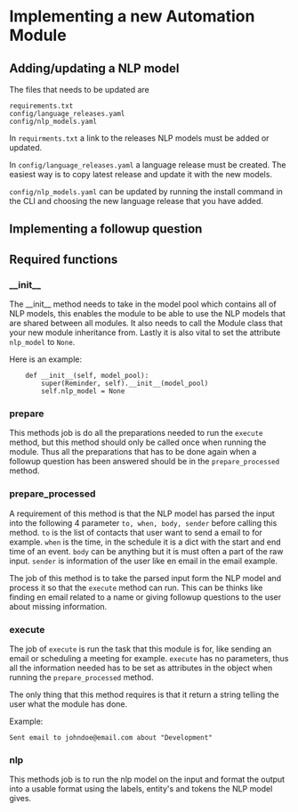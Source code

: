 # Implementing a new Automation Module

## Adding/updating a NLP model

The files that needs to be updated are 

```
requirements.txt
config/language_releases.yaml
config/nlp_models.yaml
```

In `requirments.txt` a link to the releases NLP models must be added or updated.

In `config/language_releases.yaml` a language release must be created. The easiest way is to copy latest release and update it with the new models.

`config/nlp_models.yaml` can be updated by running the install command in the CLI and choosing the new language release that you have added.

## Implementing a followup question

## Required functions

### \_\_init\_\_

The \_\_init\_\_ method needs to take in the model pool which contains all of NLP models, this enables the module to be able to use the NLP models that are shared between all modules. It also needs to call the Module class that your new module inheritance from. Lastly it is also vital to set the attribute `nlp_model` to `None`.

Here is an example:

```
    def __init__(self, model_pool):
        super(Reminder, self).__init__(model_pool)
        self.nlp_model = None
```

### prepare

This methods job is do all the preparations needed to run the `execute` method, but this method should only be called once when running the module. Thus all the preparations that has to be done again when a followup question has been answered should be in the `prepare_processed` method. 

### prepare\_processed

A requirement of this method is that the NLP model has parsed the input into the following 4 parameter `to, when, body, sender` before calling this method. `to` is the list of contacts that user want to send a email to for example. `when` is the time, in the schedule it is a dict with the start and end time of an event. `body` can be anything but it is must often a part of the raw input. `sender` is information of the user like en email in the email example.

The job of this method is to take the parsed input form the NLP model and process it so that the `execute` method can run. This can be thinks like finding en email related to a name or giving followup questions to the user about missing information.

### execute

The job of `execute` is run the task that this module is for, like sending an email or scheduling a meeting for example. `execute` has no parameters, thus all the information needed has to be set as attributes in the object when running the `prepare_processed` method.

The only thing that this method requires is that it return a string telling the user what the module has done. 

Example:
```
Sent email to johndoe@email.com about "Development"
```

### nlp

This methods job is to run the nlp model on the input and format the output into a usable format using the labels, entity's and tokens the NLP model gives.


